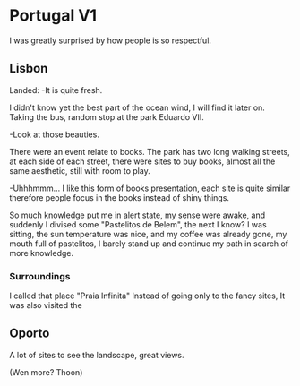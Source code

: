 # Portugal V1

I was greatly surprised by how people is so respectful.

## Lisbon
Landed:
-It is quite fresh.

I didn't know yet the best part of the ocean wind, I will find it later on.
Taking the bus, random stop at the park Eduardo VII.



-Look at those beauties.

There were an event relate to books. The park has two long walking streets, at each side of each street, there were sites to buy books, almost all the same aesthetic, still with room to play.



-Uhhhmmm... I like this form of books presentation, each site is quite similar therefore people focus in the books instead of shiny things.

So much knowledge put me in alert state, my sense were awake, and suddenly I divised some "Pastelitos de Belem", the next I know? I was sitting, the sun temperature was nice, and my coffee was already gone, my mouth full of pastelitos, I barely stand up and continue my path in search of more knowledge.




### Surroundings 

I called that place "Praia Infinita"
Instead of going only to the fancy sites, It was also visited the 

## Oporto

A lot of sites to see the landscape, great views.

(Wen more? Thoon)